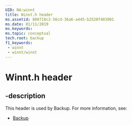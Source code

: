 ```yaml
---
UID: NA:winnt
title: Winnt.h header
ms.assetid: 800710c2-56cd-36a6-a445-b2520f403001
ms.date: 01/11/2019
ms.keywords: 
ms.topic: conceptual
tech.root: backup
f1_keywords:
 - winnt
 - winnt/winnt
---
```


# Winnt.h header


## -description

This header is used by Backup. For more information, see:

- [Backup](../_backup/index.md)

